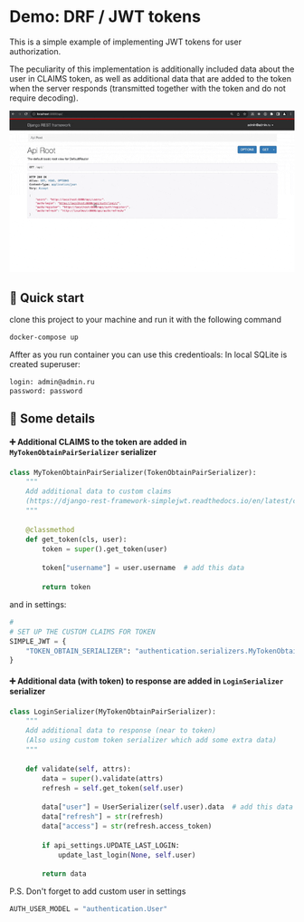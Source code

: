 # Demo: DRF / JWT tokens

This is a simple example of implementing JWT tokens for user authorization.

The peculiarity of this implementation is additionally included data about the user in CLAIMS token, as well as additional data that are added to the token when the server responds (transmitted together with the token and do not require decoding).

![example](example.gif)

## 🚀 Quick start

clone this project to your machine and run it with the following command

```bash
docker-compose up
```

Affter as you run container you can use this credentioals: In local SQLite is created superuser:

```
login: admin@admin.ru
password: password
```

## 🔎 Some details

#### ➕ Additional CLAIMS to the token are added in `MyTokenObtainPairSerializer` serializer

```python
class MyTokenObtainPairSerializer(TokenObtainPairSerializer):
    """
    Add additional data to custom claims
    (https://django-rest-framework-simplejwt.readthedocs.io/en/latest/customizing_token_claims.html)
    """

    @classmethod
    def get_token(cls, user):
        token = super().get_token(user)

        token["username"] = user.username  # add this data

        return token
```

and in settings:

```python
#
# SET UP THE CUSTOM CLAIMS FOR TOKEN
SIMPLE_JWT = {
    "TOKEN_OBTAIN_SERIALIZER": "authentication.serializers.MyTokenObtainPairSerializer",
}

```

#### ➕ Additional data (with token) to response are added in `LoginSerializer` serializer

```python
class LoginSerializer(MyTokenObtainPairSerializer):
    """
    Add additional data to response (near to token)
    (Also using custom token serializer which add some extra data)
    """

    def validate(self, attrs):
        data = super().validate(attrs)
        refresh = self.get_token(self.user)

        data["user"] = UserSerializer(self.user).data  # add this data
        data["refresh"] = str(refresh)
        data["access"] = str(refresh.access_token)

        if api_settings.UPDATE_LAST_LOGIN:
            update_last_login(None, self.user)

        return data
```

P.S. Don't forget to add custom user in settings

```python
AUTH_USER_MODEL = "authentication.User"
```
